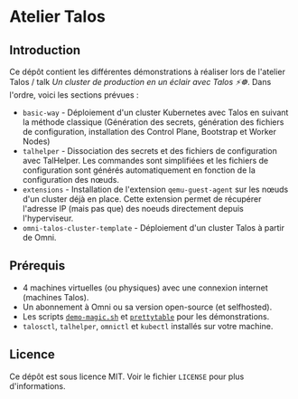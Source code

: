 # Atelier Talos

## Introduction

Ce dépôt contient les différentes démonstrations à réaliser lors de l'atelier Talos / talk *Un cluster de production en un éclair avec Talos ⚡️☸️*. Dans l'ordre, voici les sections prévues :
- `basic-way` - Déploiement d'un cluster Kubernetes avec Talos en suivant la méthode classique (Génération des secrets, génération des fichiers de configuration, installation des Control Plane, Bootstrap et Worker Nodes)
- `talhelper` - Dissociation des secrets et des fichiers de configuration avec TalHelper. Les commandes sont simplifiées et les fichiers de configuration sont générés automatiquement en fonction de la configuration des nœuds.
- `extensions` - Installation de l'extension `qemu-guest-agent` sur les nœuds d'un cluster déjà en place. Cette extension permet de récupérer l'adresse IP (mais pas que) des noeuds directement depuis l'hyperviseur.
- `omni-talos-cluster-template` - Déploiement d'un cluster Talos à partir de Omni.

## Prérequis

- 4 machines virtuelles (ou physiques) avec une connexion internet (machines Talos).
- Un abonnement à Omni ou sa version open-source (et selfhosted).
- Les scripts [`demo-magic.sh`](https://github.com/paxtonhare/demo-magic) et [`prettytable`](https://github.com/jakobwesthoff/prettytable.sh) pour les démonstrations.
- `talosctl`, `talhelper`, `omnictl` et `kubectl` installés sur votre machine.

## Licence

Ce dépôt est sous licence MIT. Voir le fichier `LICENSE` pour plus d'informations.